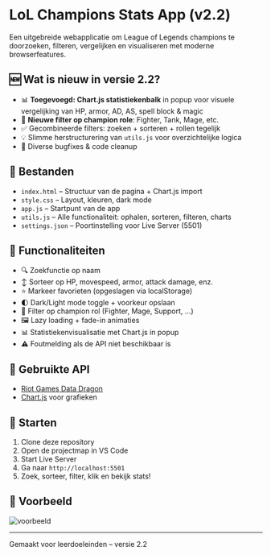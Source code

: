 # LoL Champions Stats App (v2.2)

Een uitgebreide webapplicatie om League of Legends champions te doorzoeken, filteren, vergelijken en visualiseren met moderne browserfeatures.

## 🆕 Wat is nieuw in versie 2.2?

- 📊 **Toegevoegd: Chart.js statistiekenbalk** in popup voor visuele vergelijking van HP, armor, AD, AS, spell block & magic
- 🧪 **Nieuwe filter op champion role**: Fighter, Tank, Mage, etc.
- ✅ Gecombineerde filters: zoeken + sorteren + rollen tegelijk
- 💡 Slimme herstructurering van `utils.js` voor overzichtelijke logica
- 🐞 Diverse bugfixes & code cleanup

## 📁 Bestanden

- `index.html` – Structuur van de pagina + Chart.js import
- `style.css` – Layout, kleuren, dark mode
- `app.js` – Startpunt van de app
- `utils.js` – Alle functionaliteit: ophalen, sorteren, filteren, charts
- `settings.json` – Poortinstelling voor Live Server (5501)

## 🔧 Functionaliteiten

- 🔍 Zoekfunctie op naam
- ↕️ Sorteer op HP, movespeed, armor, attack damage, enz.
- ⭐ Markeer favorieten (opgeslagen via localStorage)
- 🌓 Dark/Light mode toggle + voorkeur opslaan
- 🧙 Filter op champion rol (Fighter, Mage, Support, ...)
- 🖼️ Lazy loading + fade-in animaties
- 📊 Statistiekenvisualisatie met Chart.js in popup
- ⚠️ Foutmelding als de API niet beschikbaar is

## 🔗 Gebruikte API

- [Riot Games Data Dragon](https://developer.riotgames.com/docs/lol#data-dragon)
- [Chart.js](https://www.chartjs.org/) voor grafieken

## 🚀 Starten

1. Clone deze repository
2. Open de projectmap in VS Code
3. Start Live Server
4. Ga naar `http://localhost:5501`
5. Zoek, sorteer, filter, klik en bekijk stats!

## 📸 Voorbeeld

![voorbeeld](https://ddragon.leagueoflegends.com/cdn/img/champion/splash/Ahri_0.jpg)

---

Gemaakt voor leerdoeleinden – versie 2.2
